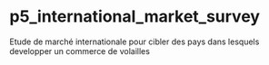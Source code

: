 # p5_international_market_survey
 Etude de marché internationale pour cibler des pays dans lesquels developper un commerce de volailles
